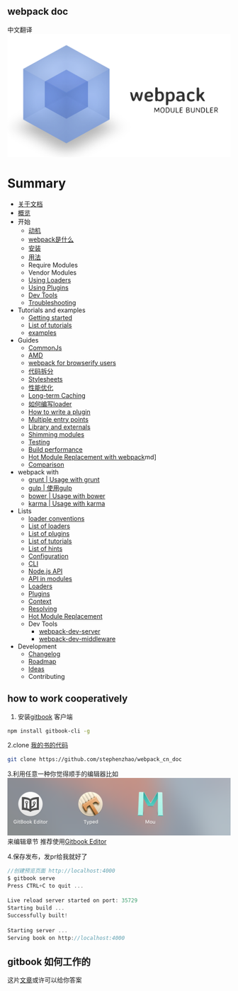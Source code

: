## webpack doc
中文翻译
![[ds](stephenzhao.github.io/webpack_cn_doc/)](QQ20160303-0.png)


# Summary

* [关于文档](README.md)
* [概览](docs/home.md)
* 开始
   * [动机](docs/motivation.md)
   * [webpack是什么](docs/what-is-webpack.md)
   * [安装](docs/installation.md)
   * [用法](docs/usage.md)
   * Require Modules
   * Vendor Modules
   * [Using Loaders](docs/using-loaders.md)
   * [Using Plugins](docs/using-plugins.md)
   * [Dev Tools](docs/dev-tools.md)
   * [Troubleshooting](docs/troubleshooting.md)
* Tutorials and examples
   * [Getting started](http://webpack.github.io/docs/tutorials/getting-started/)
   * [List of tutorials](docs/list-of-tutorials.md)
   * [examples](docs/examples.md)
* Guides
   * [CommonJs](docs/commonjs.md)
   * [AMD](docs/amd.md)
   * [webpack for browserify users](docs/webpack-for-browserify-users.md)
   * [代码拆分](docs/code-splitting.md)
   * [Stylesheets](docs/stylesheets.md)
   * [性能优化](docs/optimization.md)
   * [Long-term Caching](docs/long-term-caching.md)
   * [如何编写loader](docs/how-to-write-a-loader.md)
   * [How to write a plugin](docs/how-to-write-a-plugin.md)
   * [Multiple entry points](docs/multiple-entry-points.md)
   * [Library and externals](docs/library-and-externals.md)
   * [Shimming modules](docs/shimming-modules.md)
   * [Testing](docs/testing.md)
   * [Build performance](docs/build-performance.md)
   * [Hot Module Replacement with webpack](docs/hot-module-replacement-with-webpack)md]
   * [Comparison](docs/comparison.md)
* webpack with
   * [grunt | Usage with grunt](docs/usage-with-grunt.md)
   * [gulp | 使用gulp](docs/usage-with-gulp.md)
   * [bower | Usage with bower](docs/usage-with-bower.md)
   * [karma | Usage with karma](docs/usage-with-karma.md)
* Lists
   * [loader conventions](docs/loader-conventions.md)
   * [List of loaders](docs/list-of-loaders.md)
   * [List of plugins](docs/list-of-plugins.md)
   * [List of tutorials](docs/list-of-tutorials.md)
   * [List of hints](docs/list-of-hints.md)
   * [Configuration](docs/configuration.md)
   * [CLI](docs/cli.md)
   * [Node.js API](docs/node.js-api.md)
   * [API in modules](docs/api-in-modules.md)
   * [Loaders](docs/loaders.md)
   * [Plugins](docs/plugins.md)
   * [Context](docs/context.md)
   * [Resolving](docs/resolving.md)
   * [Hot Module Replacement](docs/hot-module-replacement.md)
   * Dev Tools
      * [webpack-dev-server](docs/webpack-dev-server.md)
      * [webpack-dev-middleware](docs/webpack-dev-middleware.md)
* Development
   * [Changelog](docs/changelog.md)
   * [Roadmap](docs/roadmap.md)
   * [Ideas](docs/ideas.md)
   * Contributing

## how to work cooperatively
1. 安装[gitbook](https://github.com/GitbookIO/gitbook) 客户端

```zsh
npm install gitbook-cli -g
```
2.clone [我的书的代码](https://github.com/stephenzhao/webpack_cn_doc)

```zsh
git clone https://github.com/stephenzhao/webpack_cn_doc

```
3.利用任意一种你觉得顺手的编辑器比如
![markdown](QQ20160303-0@2x.png) 来编辑章节
推荐使用[Gitbook Editor](https://www.gitbook.com/editor/osx)

4.保存发布，发pr给我就好了

``` js
//创建预览页面 http://localhost:4000
$ gitbook serve
Press CTRL+C to quit ...

Live reload server started on port: 35729
Starting build ...
Successfully built!

Starting server ...
Serving book on http://localhost:4000

```


## gitbook 如何工作的


这片[文章](http://www.chengweiyang.cn/gitbook/introduction/README.html)或许可以给你答案


